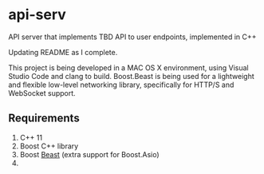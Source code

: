 # api-serv
API server that implements TBD API to user endpoints, implemented in C++

Updating README as I complete.

This project is being developed in a MAC OS X environment, using Visual Studio Code and clang to build.
Boost.Beast is being used for a lightweight and flexible low-level networking library, specifically for HTTP/S and WebSocket support.

## Requirements

1. C++ 11
2. Boost C++ library
4. Boost [Beast](https://github.com/boostorg/beast) (extra support for Boost.Asio)
5. 
